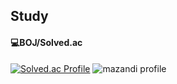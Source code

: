 ## Study

#### 💻BOJ/Solved.ac
[![Solved.ac Profile](http://mazassumnida.wtf/api/v2/generate_badge?boj=kkkbs41)](https://solved.ac/kkkbs41/)
![mazandi profile](http://mazandi.herokuapp.com/api?handle=kkkbs41&theme=warm)

